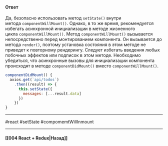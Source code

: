 #### Ответ

Да, безопасно использовать метод `setState()` внутри метода `componentWillMount()`. Однако, в то же время, рекомендуется избегать асинхронной инициализации в методе жизненного цикла `componentWillMount()`. Метод `componentWillMount()` вызывается непосредственно перед монтированием компонента. Он вызывается до метода `render()`, поэтому установка состояния в этом методе не приведет к повторному рендерингу. Следует избегать введения любых побочных эффектов или подписок в этом методе. Необходимо убедиться, что асинхронные вызовы для инициализации компонента происходят в методе `componentDidMount()` вместо `componentWillMount()`.

```js
componentDidMount() {
  axios.get(`api/todos`)
    .then((result) => {
      this.setState({
        messages: [...result.data]
      })
    })
}
```

____
#react #setState #compomemtWillInmount 

____

#### [[004 React + Redux|Назад]]